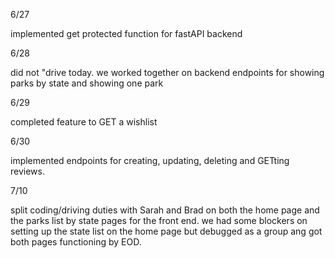 6/27

implemented get protected function for fastAPI backend

6/28

did not "drive today. we worked together on backend endpoints for showing parks by state and showing one park

6/29

completed feature to GET a wishlist

6/30

implemented endpoints for creating, updating, deleting and GETting reviews.

7/10

split coding/driving duties with Sarah and Brad on both the home page and the parks list by state pages for the front end. we had some blockers on setting up the state list on the home page but debugged as a group ang got both pages functioning by EOD.
